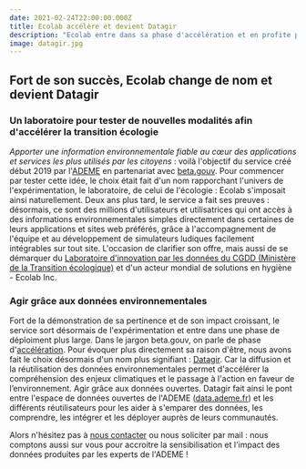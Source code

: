 ```yaml
---
date: 2021-02-24T22:00:00.000Z
title: Ecolab accélère et devient Datagir
description: "Ecolab entre dans sa phase d'accélération et en profite pour refaire son identité : nouveau nom et nouveau site pour vous accompagner dans l'intégration des données produites par les experts de l'ADEME."
image: datagir.jpg
---
```


## Fort de son succès, Ecolab change de nom et devient Datagir

### Un laboratoire pour tester de nouvelles modalités afin d'accélérer la transition écologie

*Apporter une information environnementale fiable au cœur des applications et services les plus utilisés par les citoyens* : voilà l'objectif du service créé début 2019 par l'[ADEME](https://www.ademe.fr) en partenariat avec [beta.gouv](https://beta.gouv.fr).
Pour commencer par tester cette idée, le choix était fait d'un nom rapporchant l'univers de l'expérimentation, le laboratoire, de celui de l'écologie : Ecolab s'imposait ainsi naturellement.
Deux ans plus tard, le service a fait ses preuves : désormais, ce sont des millions d'utilisateurs et utilisatrices qui ont accès à des informations environnementales simples directement dans certaines de leurs applications et sites web préférés, grâce à l'accompagnement de l'équipe et au développement de simulateurs ludiques facilement intégrables sur tout site.
L'occasion de clarifier son offre, mais aussi de se démarquer du [Laboratoire d'innovation par les données du CGDD (Ministère de la Transition écologique)](https://lannuaire.service-public.fr/gouvernement/administration-centrale-ou-ministere_182773) et d'un acteur mondial de solutions en hygiène - Ecolab Inc.

### Agir grâce aux données environnementales

Fort de la démonstration de sa pertinence et de son impact croissant, le service sort désormais de l'expérimentation et entre dans une phase de déploiment plus large. Dans le jargon beta.gouv, on parle de phase d'[accélération](https://beta.gouv.fr/approche/acceleration).
Pour évoquer plus directement sa raison d'être, nous avons fait le choix désormais d'un nom plus signifiant : [Datagir](https://datagir.ademe.fr). Car la diffusion et la réutilisation des données environnementales permet d'accélérer la compréhension des enjeux climatiques et le passage à l'action en faveur de l’environnement. Agir grâce aux données ouvertes.
Datagir fait ainsi le pont entre l'espace de données ouvertes de l'ADEME ([data.ademe.fr](https://data.ademe.fr)) et les différents réutilisateurs pour les aider à s'emparer des données, les comprendre, les intégrer et les déployer auprès de leurs communautés.

Alors n'hésitez pas à [nous contacter](https://datagir.ademe.fr/#contact) ou nous soliciter par mail : nous comptons aussi sur vous pour accroitre la sensibilisation et l'impact des données produites par les experts de l'ADEME !


